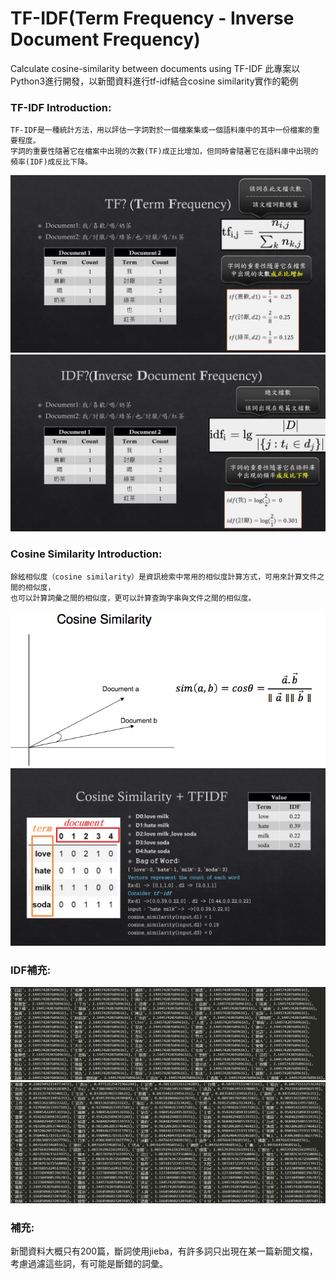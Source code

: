 # TF-IDF(Term Frequency - Inverse Document Frequency)
Calculate cosine-similarity between documents using TF-IDF
此專案以Python3進行開發，以新聞資料進行tf-idf結合cosine similarity實作的範例
### TF-IDF Introduction:
```
TF-IDF是一種統計方法，用以評估一字詞對於一個檔案集或一個語料庫中的其中一份檔案的重要程度。
字詞的重要性隨著它在檔案中出現的次數(TF)成正比增加，但同時會隨著它在語料庫中出現的頻率(IDF)成反比下降。
```
![image](https://github.com/Larix/TF-IDF_Tutorial/blob/master/img/tf.JPG)
![image](https://github.com/Larix/TF-IDF_Tutorial/blob/master/img/idf.JPG)


### Cosine Similarity Introduction:
```
餘絃相似度（cosine similarity）是資訊檢索中常用的相似度計算方式，可用來計算文件之間的相似度，
也可以計算詞彙之間的相似度，更可以計算查詢字串與文件之間的相似度。
```
![image](https://github.com/Larix/TF-IDF_Tutorial/blob/master/img/cosine.jpg)
![image](https://github.com/Larix/TF-IDF_Tutorial/blob/master/img/cosine_similarity.JPG)


### IDF補充:

![image](https://github.com/Larix/TF-IDF_Tutorial/blob/master/img/idf_high.jpg)
![image](https://github.com/Larix/TF-IDF_Tutorial/blob/master/img/idf_low.jpg)

### 補充:
新聞資料大概只有200篇，斷詞使用jieba，有許多詞只出現在某一篇新聞文檔，考慮過濾這些詞，有可能是斷錯的詞彙。
